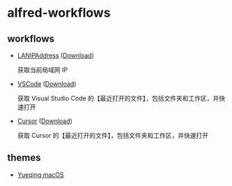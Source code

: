 # alfred-workflows

## workflows

- [LANIPAddress](./lanip) ([Download](https://github.com/simonwong/alfred-workflows/releases/tag/0.0.1))

  获取当前局域网 IP

- [VSCode](./vscode) ([Download](https://github.com/simonwong/alfred-workflows/releases/tag/vscode%40v0.0.3))

  获取 Visual Studio Code 的【最近打开的文件】，包括文件夹和工作区，并快速打开

- [Cursor](./cursor) ([Download](https://github.com/simonwong/alfred-workflows/releases/tag/cursor%401.0.0))

  获取 Cursor 的【最近打开的文件】，包括文件夹和工作区，并快速打开

## themes

- [Yueqing macOS](./themes)
